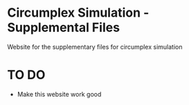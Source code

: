 # Circumplex Simulation - Supplemental Files
 
Website for the supplementary files for circumplex simulation

# TO DO
* Make this website work good